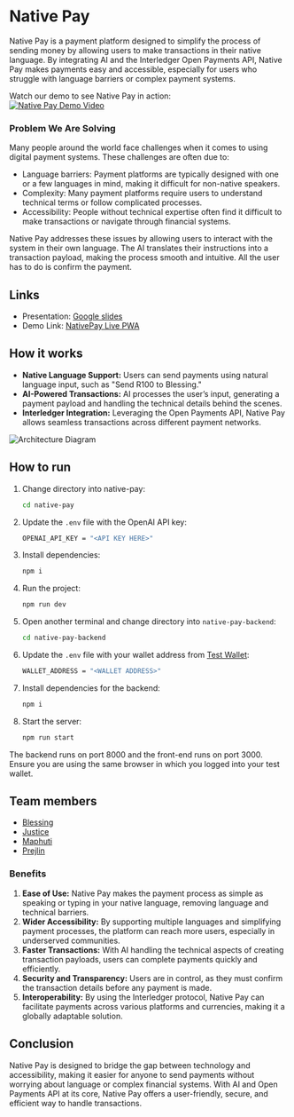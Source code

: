 
# Native Pay

Native Pay is a payment platform designed to simplify the process of sending money by allowing users to make transactions in their native language. By integrating AI and the Interledger Open Payments API, Native Pay makes payments easy and accessible, especially for users who struggle with language barriers or complex payment systems.

Watch our demo to see Native Pay in action:  
[![Native Pay Demo Video](https://img.youtube.com/vi/D7UL1uHWY-A/0.jpg)](https://www.youtube.com/watch?v=D7UL1uHWY-A)

### Problem We Are Solving

Many people around the world face challenges when it comes to using digital payment systems. These challenges are often due to:
- Language barriers: Payment platforms are typically designed with one or a few languages in mind, making it difficult for non-native speakers.
- Complexity: Many payment platforms require users to understand technical terms or follow complicated processes.
- Accessibility: People without technical expertise often find it difficult to make transactions or navigate through financial systems.

Native Pay addresses these issues by allowing users to interact with the system in their own language. The AI translates their instructions into a transaction payload, making the process smooth and intuitive. All the user has to do is confirm the payment.

## Links

* Presentation: [Google slides](https://docs.google.com/presentation/d/1-yY-g48OM9C6VUGOn8OyRgjIrmdTvfojEDjSFLWAG24/edit?usp=sharing)
* Demo Link: [NativePay Live PWA](https://native-pay.vercel.app/)

## How it works

- **Native Language Support:** Users can send payments using natural language input, such as "Send R100 to Blessing."
- **AI-Powered Transactions:** AI processes the user’s input, generating a payment payload and handling the technical details behind the scenes.
- **Interledger Integration:** Leveraging the Open Payments API, Native Pay allows seamless transactions across different payment networks.

![Architecture Diagram](./assets/architecture.jpg)


## How to run

1. Change directory into native-pay:
   ```bash
   cd native-pay
   ```

2. Update the `.env` file with the OpenAI API key:
   ```bash
   OPENAI_API_KEY = "<API KEY HERE>"
   ```

3. Install dependencies:
   ```bash
   npm i
   ```

4. Run the project:
   ```bash
   npm run dev
   ```

5. Open another terminal and change directory into `native-pay-backend`:
   ```bash
   cd native-pay-backend
   ```

6. Update the `.env` file with your wallet address from [Test Wallet](https://wallet.interledger-test.dev/):
   ```bash
   WALLET_ADDRESS = "<WALLET ADDRESS>"
   ```

7. Install dependencies for the backend:
   ```bash
   npm i
   ```

8. Start the server:
   ```bash
   npm run start
   ```

The backend runs on port 8000 and the front-end runs on port 3000. Ensure you are using the same browser in which you logged into your test wallet.


## Team members

* [Blessing](https://github.com/Blssngx)
* [Justice](https://github.com/JusticeMuch)
* [Maphuti](https://github.com/Maphuti-Shilabje)
* [Prejlin](https://github.com/PrejlinN)

### Benefits
1. **Ease of Use:** Native Pay makes the payment process as simple as speaking or typing in your native language, removing language and technical barriers.
2. **Wider Accessibility:** By supporting multiple languages and simplifying payment processes, the platform can reach more users, especially in underserved communities.
3. **Faster Transactions:** With AI handling the technical aspects of creating transaction payloads, users can complete payments quickly and efficiently.
4. **Security and Transparency:** Users are in control, as they must confirm the transaction details before any payment is made.
5. **Interoperability:** By using the Interledger protocol, Native Pay can facilitate payments across various platforms and currencies, making it a globally adaptable solution.

## Conclusion
Native Pay is designed to bridge the gap between technology and accessibility, making it easier for anyone to send payments without worrying about language or complex financial systems. With AI and Open Payments API at its core, Native Pay offers a user-friendly, secure, and efficient way to handle transactions.

